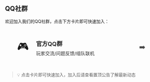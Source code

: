 ## QQ社群

欢迎加入我们的QQ社群，点击下方卡片即可快速加入：

<div class="qq-group-container">

  <a href="https://qm.qq.com/q/f8RTISPDHi" class="qq-group-card">
    <div class="card-content">
      <span class="icon">🎮</span>
      <div class="text-content">
        <h3>官方QQ群</h3>
        <p>玩家交流/问题反馈/组队联机</p>
      </div>
      <span class="arrow">➡️</span>
    </div>
  </a>
</div>

<style>
.qq-group-container {
  display: flex;
  flex-direction: column;
  gap: 1rem;
  margin: 1.5rem 0;
  padding: 0 1rem;
}

.qq-channel-card,
.qq-group-card {
  display: block;
  border-radius: 12px;
  padding: 1.5rem;
  background: linear-gradient(135deg, var(--vp-c-brand-1) 20%, var(--vp-c-brand-2) 100%);
  color: var(--vp-c-text-1);
  text-decoration: none;
  transition: transform 0.2s ease, box-shadow 0.2s ease;
}

.qq-group-card {
  background: linear-gradient(135deg, var(--vp-c-brand-1) 30%, var(--vp-c-brand-3) 100%);
}

.card-content {
  display: flex;
  align-items: center;
  gap: 1.5rem;
}

.icon {
  font-size: 2.2rem;
  flex-shrink: 0;
}

.text-content h3 {
  margin: 0;
  font-size: 1.2rem;
  font-weight: 600;
}

.text-content p {
  margin: 0.4rem 0 0;
  opacity: 0.9;
  font-size: 0.95rem;
}

.arrow {
  margin-left: auto;
  font-size: 1.4rem;
  opacity: 0.8;
}

.qq-channel-card:hover,
.qq-group-card:hover {
  transform: translateY(-2px);
  box-shadow: 0 4px 12px var(--vp-c-brand-2);
}
</style>

> 💡 点击卡片即可快速加入，加入后请查看置顶公告了解最新动态